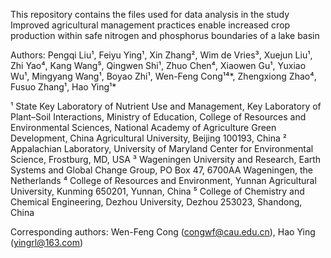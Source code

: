 This repository contains the files used for data analysis in the study Improved agricultural management practices enable increased crop production within safe nitrogen and phosphorus boundaries of a lake basin

Authors: Pengqi Liu¹, Feiyu Ying¹, Xin Zhang², Wim de Vries³, Xuejun Liu¹, Zhi Yao⁴, Kang Wang⁵, Qingwen Shi¹, Zhuo Chen⁴, Xiaowen Gu¹, Yuxiao Wu¹, Mingyang Wang¹, Boyao Zhi¹, Wen-Feng Cong¹⁴*, Zhengxiong Zhao⁴, Fusuo Zhang¹, Hao Ying¹*

¹ State Key Laboratory of Nutrient Use and Management, Key Laboratory of Plant–Soil Interactions, Ministry of Education, College of Resources and Environmental Sciences, National Academy of Agriculture Green Development, China Agricultural University, Beijing 100193, China
² Appalachian Laboratory, University of Maryland Center for Environmental Science, Frostburg, MD, USA
³ Wageningen University and Research, Earth Systems and Global Change Group, PO Box 47, 6700AA Wageningen, the Netherlands
⁴ College of Resources and Environment, Yunnan Agricultural University, Kunming 650201, Yunnan, China
⁵ College of Chemistry and Chemical Engineering, Dezhou University, Dezhou 253023, Shandong, China

Corresponding authors: Wen-Feng Cong (congwf@cau.edu.cn), Hao Ying (yingrl@163.com)
